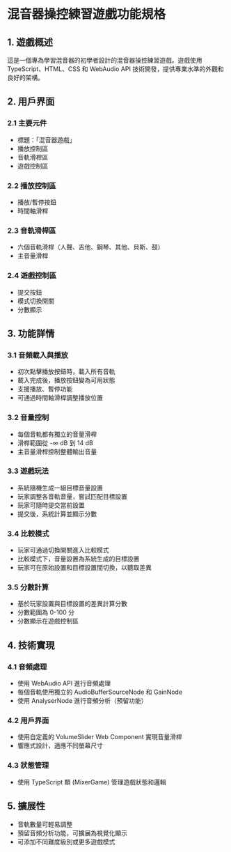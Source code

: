 # 混音器操控練習遊戲功能規格

## 1. 遊戲概述

這是一個專為學習混音器的初學者設計的混音器操控練習遊戲。遊戲使用 TypeScript、HTML、CSS 和 WebAudio API 技術開發，提供專業水準的外觀和良好的架構。

## 2. 用戶界面

### 2.1 主要元件
- 標題：「混音器遊戲」
- 播放控制區
- 音軌滑桿區
- 遊戲控制區

### 2.2 播放控制區
- 播放/暫停按鈕
- 時間軸滑桿

### 2.3 音軌滑桿區
- 六個音軌滑桿（人聲、吉他、鋼琴、其他、貝斯、鼓）
- 主音量滑桿

### 2.4 遊戲控制區
- 提交按鈕
- 模式切換開關
- 分數顯示

## 3. 功能詳情

### 3.1 音頻載入與播放
- 初次點擊播放按鈕時，載入所有音軌
- 載入完成後，播放按鈕變為可用狀態
- 支援播放、暫停功能
- 可通過時間軸滑桿調整播放位置

### 3.2 音量控制
- 每個音軌都有獨立的音量滑桿
- 滑桿範圍從 -∞ dB 到 14 dB
- 主音量滑桿控制整體輸出音量

### 3.3 遊戲玩法
- 系統隨機生成一組目標音量設置
- 玩家調整各音軌音量，嘗試匹配目標設置
- 玩家可隨時提交當前設置
- 提交後，系統計算並顯示分數

### 3.4 比較模式
- 玩家可通過切換開關進入比較模式
- 比較模式下，音量設置為系統生成的目標設置
- 玩家可在原始設置和目標設置間切換，以聽取差異

### 3.5 分數計算
- 基於玩家設置與目標設置的差異計算分數
- 分數範圍為 0-100 分
- 分數顯示在遊戲控制區

## 4. 技術實現

### 4.1 音頻處理
- 使用 WebAudio API 進行音頻處理
- 每個音軌使用獨立的 AudioBufferSourceNode 和 GainNode
- 使用 AnalyserNode 進行音頻分析（預留功能）

### 4.2 用戶界面
- 使用自定義的 VolumeSlider Web Component 實現音量滑桿
- 響應式設計，適應不同螢幕尺寸

### 4.3 狀態管理
- 使用 TypeScript 類 (MixerGame) 管理遊戲狀態和邏輯

## 5. 擴展性

- 音軌數量可輕易調整
- 預留音頻分析功能，可擴展為視覺化顯示
- 可添加不同難度級別或更多遊戲模式